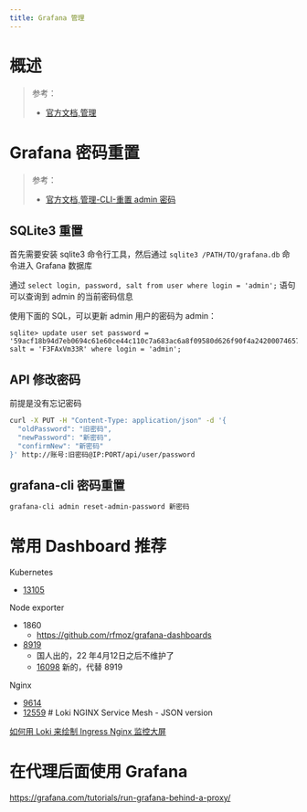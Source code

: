 ```yaml
---
title: Grafana 管理
---
```


# 概述

> 参考：
>
> - [官方文档,管理](https://grafana.com/docs/grafana/latest/administration/)

# Grafana 密码重置

> 参考：
>
> - [官方文档,管理-CLI-重置 admin 密码](https://grafana.com/docs/grafana/latest/administration/cli/#reset-admin-password)

## SQLite3 重置

首先需要安装 sqlite3 命令行工具，然后通过 `sqlite3 /PATH/TO/grafana.db` 命令进入 Grafana 数据库

通过 `select login, password, salt from user where login = 'admin';` 语句可以查询到 admin 的当前密码信息

使用下面的 SQL，可以更新 admin 用户的密码为 admin：

```plsql
sqlite> update user set password = '59acf18b94d7eb0694c61e60ce44c110c7a683ac6a8f09580d626f90f4a242000746579358d77dd9e570e83fa24faa88a8a6', salt = 'F3FAxVm33R' where login = 'admin';
```

## API 修改密码

前提是没有忘记密码

```bash
curl -X PUT -H "Content-Type: application/json" -d '{
  "oldPassword": "旧密码",
  "newPassword": "新密码",
  "confirmNew": "新密码"
}' http://账号:旧密码@IP:PORT/api/user/password
```

## grafana-cli 密码重置

```bash
grafana-cli admin reset-admin-password 新密码
```

# 常用 Dashboard 推荐

Kubernetes

- [13105](https://grafana.com/grafana/dashboards/13105-k8s-dashboard-cn-20240513-starsl-cn/)

Node exporter

- 1860
  - https://github.com/rfmoz/grafana-dashboards
- [8919](https://grafana.com/grafana/dashboards/8919-1-node-exporter-for-prometheus-dashboard-cn-0413-consulmanager/)
  - 国人出的，22 年4月12日之后不维护了
  - [16098](https://grafana.com/grafana/dashboards/16098-1-node-exporter-for-prometheus-dashboard-cn-0417-job/) 新的，代替 8919

Nginx

- [9614](https://grafana.com/grafana/dashboards/9614-nginx-ingress-controller/)
- [12559](https://grafana.com/grafana/dashboards/12559-loki-nginx-service-mesh-json-version/) # Loki NGINX Service Mesh - JSON version

[如何用 Loki 来绘制 Ingress Nginx 监控大屏](https://mp.weixin.qq.com/s/zcY_8c_7eVcRpKh9IHasLg)

# 在代理后面使用 Grafana

https://grafana.com/tutorials/run-grafana-behind-a-proxy/